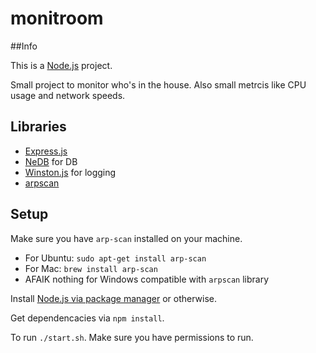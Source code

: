 # monitroom

##Info

This is a [Node.js](https://nodejs.org/) project.

Small project to monitor who's in the house. Also small metrcis like CPU usage and network speeds.

## Libraries

* [Express.js](https://expressjs.com/)
* [NeDB](https://github.com/louischatriot/nedb) for DB
* [Winston.js](https://github.com/winstonjs/winston) for logging
* [arpscan](https://github.com/goliatone/arpscan)

## Setup
Make sure you have `arp-scan` installed on your machine.

* For Ubuntu: `sudo apt-get install arp-scan`
* For Mac: `brew install arp-scan`
* AFAIK nothing for Windows compatible with `arpscan` library

Install [Node.js via package manager](https://nodejs.org/en/download/package-manager/) or otherwise.

Get dependencacies via `npm install`.

To run `./start.sh`. Make sure you have permissions to run.
